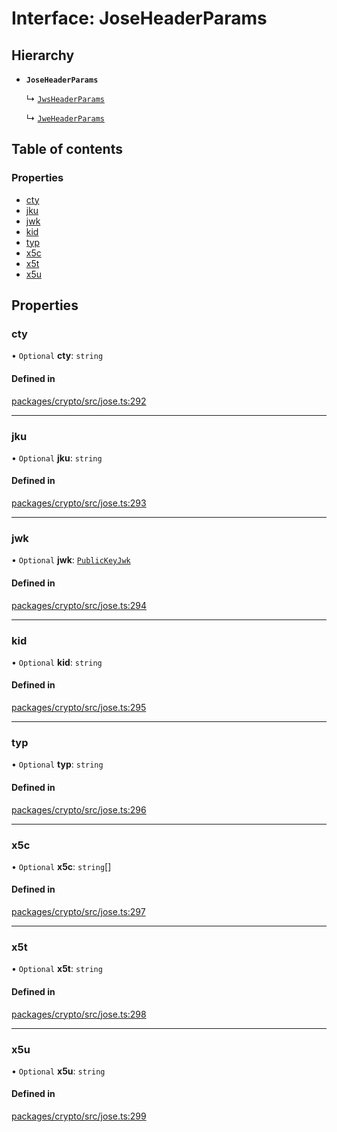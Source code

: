 # Interface: JoseHeaderParams

## Hierarchy

- **`JoseHeaderParams`**

  ↳ [`JwsHeaderParams`](JwsHeaderParams.md)

  ↳ [`JweHeaderParams`](JweHeaderParams.md)

## Table of contents

### Properties

- [cty](JoseHeaderParams.md#cty)
- [jku](JoseHeaderParams.md#jku)
- [jwk](JoseHeaderParams.md#jwk)
- [kid](JoseHeaderParams.md#kid)
- [typ](JoseHeaderParams.md#typ)
- [x5c](JoseHeaderParams.md#x5c)
- [x5t](JoseHeaderParams.md#x5t)
- [x5u](JoseHeaderParams.md#x5u)

## Properties

### cty

• `Optional` **cty**: `string`

#### Defined in

[packages/crypto/src/jose.ts:292](https://github.com/TBD54566975/web5-js/blob/ff920f5/packages/crypto/src/jose.ts#L292)

___

### jku

• `Optional` **jku**: `string`

#### Defined in

[packages/crypto/src/jose.ts:293](https://github.com/TBD54566975/web5-js/blob/ff920f5/packages/crypto/src/jose.ts#L293)

___

### jwk

• `Optional` **jwk**: [`PublicKeyJwk`](../index.md#publickeyjwk)

#### Defined in

[packages/crypto/src/jose.ts:294](https://github.com/TBD54566975/web5-js/blob/ff920f5/packages/crypto/src/jose.ts#L294)

___

### kid

• `Optional` **kid**: `string`

#### Defined in

[packages/crypto/src/jose.ts:295](https://github.com/TBD54566975/web5-js/blob/ff920f5/packages/crypto/src/jose.ts#L295)

___

### typ

• `Optional` **typ**: `string`

#### Defined in

[packages/crypto/src/jose.ts:296](https://github.com/TBD54566975/web5-js/blob/ff920f5/packages/crypto/src/jose.ts#L296)

___

### x5c

• `Optional` **x5c**: `string`[]

#### Defined in

[packages/crypto/src/jose.ts:297](https://github.com/TBD54566975/web5-js/blob/ff920f5/packages/crypto/src/jose.ts#L297)

___

### x5t

• `Optional` **x5t**: `string`

#### Defined in

[packages/crypto/src/jose.ts:298](https://github.com/TBD54566975/web5-js/blob/ff920f5/packages/crypto/src/jose.ts#L298)

___

### x5u

• `Optional` **x5u**: `string`

#### Defined in

[packages/crypto/src/jose.ts:299](https://github.com/TBD54566975/web5-js/blob/ff920f5/packages/crypto/src/jose.ts#L299)
